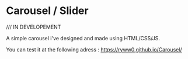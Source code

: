 # Carousel / Slider

/// IN DEVELOPEMENT

A simple carousel i've designed and made using HTML/CSS/JS. 

You can test it at the following adress : https://ryww0.github.io/Carousel/

